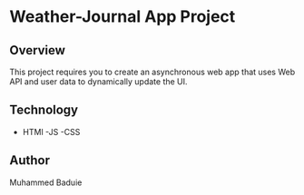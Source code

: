 # Weather-Journal App Project

## Overview
This project requires you to create an asynchronous web app that uses Web API and user data to dynamically update the UI. 

## Technology
- HTMl
-JS
-CSS

## Author
Muhammed Baduie